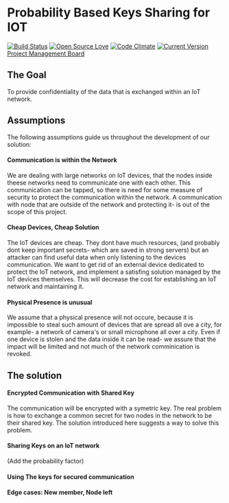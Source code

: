 # Probability Based Keys Sharing for IOT
[![Build Status](https://travis-ci.org/jce-il/project-template.svg?branch=master)](https://travis-ci.org/reutnagar/distributed-RSA-for-IoT)
[![Open Source Love](https://badges.frapsoft.com/os/mit/mit.svg?v=102)](https://github.com/ellerbrock/open-source-badge/)
[![Code Climate](https://codeclimate.com/github/reutnagar/distributed-RSA-for-IoT.svg)](https://codeclimate.com/github/reutnagar/distributed-RSA-for-IoT) 
[![Current Version](https://img.shields.io/github/release/reutnagar/distributed-RSA-for-IoT.svg?style=flat)](https://github.com/reutnagar/distributed-RSA-for-IoT/releases/)
 [Project Management Board](https://trello.com/b/DkjV5sEx/a)

## The Goal
To provide confidentiality of the data that is exchanged within an IoT network.
## Assumptions
The following assumptions guide us throughout the development of our solution:
#### Communication is within the Network
We are dealing with large networks on IoT devices, that the nodes inside theese networks need to communicate one with each other. This communication can be tapped, so there is need for some measure of security to protect the communication within the network. A communication with node that are outside of the network and protecting it- is out of the scope of this project.
#### Cheap Devices, Cheap Solution
The IoT devices are cheap. They dont have much resources, (and probably dont keep important secrets- which are saved in strong servers) but an attacker can find useful data when only listening to the devices communication. We want to get rid of an external device dedicated to protect the IoT network, and implement a satisfing solution managed by the IoT devices themselves. This will decrease the cost for establishing an IoT network and maintaining it.
#### Physical Presence is unusual
We assume that a physical presence will not occure, because it is impossible to steal such amount of devices that are spread all ove a city, for example- a network of camera's or small microphone all over a city. Even if one device is stolen and the data inside it can be read- we assure that the impact will be limited and not much of the network comminication is revoked.
## The solution
#### Encrypted Communication with Shared Key
The communication will be encrypted with a symetric key. The real problem is how to exchange a common secret for two nodes in the network to be their shared key. The solution introduced here suggests a way to solve this problem.
#### Sharing Keys on an IoT network
(Add the probability factor)
#### Using The keys for secured communication
#### Edge cases: New member, Node left
